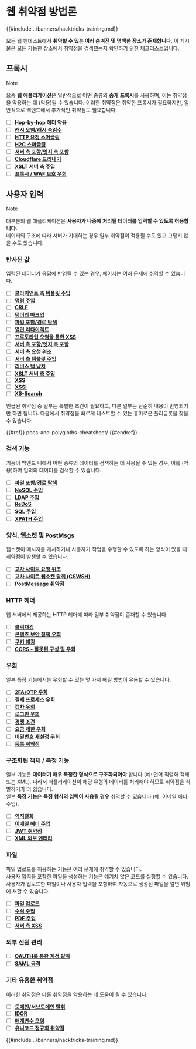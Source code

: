 # 웹 취약점 방법론

{{#include ../banners/hacktricks-training.md}}

모든 웹 펜테스트에서 **취약할 수 있는 여러 숨겨진 및 명백한 장소가 존재합니다**. 이 게시물은 모든 가능한 장소에서 취약점을 검색했는지 확인하기 위한 체크리스트입니다.

## 프록시

> [!NOTE]
> 요즘 **웹** **애플리케이션**은 일반적으로 어떤 종류의 **중개** **프록시**를 사용하며, 이는 취약점을 악용하는 데 (악용)될 수 있습니다. 이러한 취약점은 취약한 프록시가 필요하지만, 일반적으로 백엔드에서 추가적인 취약점도 필요합니다.

- [ ] [**Hop-by-hop 헤더 악용**](abusing-hop-by-hop-headers.md)
- [ ] [**캐시 오염/캐시 속임수**](cache-deception/)
- [ ] [**HTTP 요청 스머글링**](http-request-smuggling/)
- [ ] [**H2C 스머글링**](h2c-smuggling.md)
- [ ] [**서버 측 포함/엣지 측 포함**](server-side-inclusion-edge-side-inclusion-injection.md)
- [ ] [**Cloudflare 드러내기**](../network-services-pentesting/pentesting-web/uncovering-cloudflare.md)
- [ ] [**XSLT 서버 측 주입**](xslt-server-side-injection-extensible-stylesheet-language-transformations.md)
- [ ] [**프록시 / WAF 보호 우회**](proxy-waf-protections-bypass.md)

## **사용자 입력**

> [!NOTE]
> 대부분의 웹 애플리케이션은 **사용자가 나중에 처리될 데이터를 입력할 수 있도록 허용합니다.**\
> 데이터의 구조에 따라 서버가 기대하는 경우 일부 취약점이 적용될 수도 있고 그렇지 않을 수도 있습니다.

### **반사된 값**

입력된 데이터가 응답에 반영될 수 있는 경우, 페이지는 여러 문제에 취약할 수 있습니다.

- [ ] [**클라이언트 측 템플릿 주입**](client-side-template-injection-csti.md)
- [ ] [**명령 주입**](command-injection.md)
- [ ] [**CRLF**](crlf-0d-0a.md)
- [ ] [**덩어리 마크업**](dangling-markup-html-scriptless-injection/)
- [ ] [**파일 포함/경로 탐색**](file-inclusion/)
- [ ] [**열린 리다이렉트**](open-redirect.md)
- [ ] [**프로토타입 오염을 통한 XSS**](deserialization/nodejs-proto-prototype-pollution/#client-side-prototype-pollution-to-xss)
- [ ] [**서버 측 포함/엣지 측 포함**](server-side-inclusion-edge-side-inclusion-injection.md)
- [ ] [**서버 측 요청 위조**](ssrf-server-side-request-forgery/)
- [ ] [**서버 측 템플릿 주입**](ssti-server-side-template-injection/)
- [ ] [**리버스 탭 납치**](reverse-tab-nabbing.md)
- [ ] [**XSLT 서버 측 주입**](xslt-server-side-injection-extensible-stylesheet-language-transformations.md)
- [ ] [**XSS**](xss-cross-site-scripting/)
- [ ] [**XSSI**](xssi-cross-site-script-inclusion.md)
- [ ] [**XS-Search**](xs-search/)

언급된 취약점 중 일부는 특별한 조건이 필요하고, 다른 일부는 단순히 내용이 반영되기만 하면 됩니다. 다음에서 취약점을 빠르게 테스트할 수 있는 흥미로운 폴리글롯을 찾을 수 있습니다:

{{#ref}}
pocs-and-polygloths-cheatsheet/
{{#endref}}

### **검색 기능**

기능이 백엔드 내에서 어떤 종류의 데이터를 검색하는 데 사용될 수 있는 경우, 이를 (악용)하여 임의의 데이터를 검색할 수 있습니다.

- [ ] [**파일 포함/경로 탐색**](file-inclusion/)
- [ ] [**NoSQL 주입**](nosql-injection.md)
- [ ] [**LDAP 주입**](ldap-injection.md)
- [ ] [**ReDoS**](regular-expression-denial-of-service-redos.md)
- [ ] [**SQL 주입**](sql-injection/)
- [ ] [**XPATH 주입**](xpath-injection.md)

### **양식, 웹소켓 및 PostMsgs**

웹소켓이 메시지를 게시하거나 사용자가 작업을 수행할 수 있도록 하는 양식이 있을 때 취약점이 발생할 수 있습니다.

- [ ] [**교차 사이트 요청 위조**](csrf-cross-site-request-forgery.md)
- [ ] [**교차 사이트 웹소켓 탈취 (CSWSH)**](websocket-attacks.md)
- [ ] [**PostMessage 취약점**](postmessage-vulnerabilities/)

### **HTTP 헤더**

웹 서버에서 제공하는 HTTP 헤더에 따라 일부 취약점이 존재할 수 있습니다.

- [ ] [**클릭재킹**](clickjacking.md)
- [ ] [**콘텐츠 보안 정책 우회**](content-security-policy-csp-bypass/)
- [ ] [**쿠키 해킹**](hacking-with-cookies/)
- [ ] [**CORS - 잘못된 구성 및 우회**](cors-bypass.md)

### **우회**

일부 특정 기능에서는 우회할 수 있는 몇 가지 해결 방법이 유용할 수 있습니다.

- [ ] [**2FA/OTP 우회**](2fa-bypass.md)
- [ ] [**결제 프로세스 우회**](bypass-payment-process.md)
- [ ] [**캡차 우회**](captcha-bypass.md)
- [ ] [**로그인 우회**](login-bypass/)
- [ ] [**경쟁 조건**](race-condition.md)
- [ ] [**요금 제한 우회**](rate-limit-bypass.md)
- [ ] [**비밀번호 재설정 우회**](reset-password.md)
- [ ] [**등록 취약점**](registration-vulnerabilities.md)

### **구조화된 객체 / 특정 기능**

일부 기능은 **데이터가 매우 특정한 형식으로 구조화되어야** 합니다 (예: 언어 직렬화 객체 또는 XML). 따라서 애플리케이션이 해당 유형의 데이터를 처리해야 하므로 취약점을 식별하기가 더 쉽습니다.\
일부 **특정 기능**은 **특정 형식의 입력이 사용될 경우** 취약할 수 있습니다 (예: 이메일 헤더 주입).

- [ ] [**역직렬화**](deserialization/)
- [ ] [**이메일 헤더 주입**](email-injections.md)
- [ ] [**JWT 취약점**](hacking-jwt-json-web-tokens.md)
- [ ] [**XML 외부 엔티티**](xxe-xee-xml-external-entity.md)

### 파일

파일 업로드를 허용하는 기능은 여러 문제에 취약할 수 있습니다.\
사용자 입력을 포함한 파일을 생성하는 기능은 예기치 않은 코드를 실행할 수 있습니다.\
사용자가 업로드한 파일이나 사용자 입력을 포함하여 자동으로 생성된 파일을 열면 위험에 처할 수 있습니다.

- [ ] [**파일 업로드**](file-upload/)
- [ ] [**수식 주입**](formula-csv-doc-latex-ghostscript-injection.md)
- [ ] [**PDF 주입**](xss-cross-site-scripting/pdf-injection.md)
- [ ] [**서버 측 XSS**](xss-cross-site-scripting/server-side-xss-dynamic-pdf.md)

### **외부 신원 관리**

- [ ] [**OAUTH를 통한 계정 탈취**](oauth-to-account-takeover.md)
- [ ] [**SAML 공격**](saml-attacks/)

### **기타 유용한 취약점**

이러한 취약점은 다른 취약점을 악용하는 데 도움이 될 수 있습니다.

- [ ] [**도메인/서브도메인 탈취**](domain-subdomain-takeover.md)
- [ ] [**IDOR**](idor.md)
- [ ] [**매개변수 오염**](parameter-pollution.md)
- [ ] [**유니코드 정규화 취약점**](unicode-injection/)

{{#include ../banners/hacktricks-training.md}}
